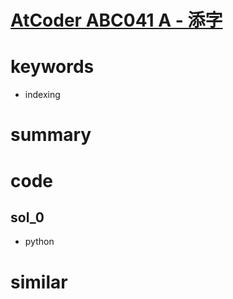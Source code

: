 # [AtCoder ABC041 A - 添字](https://atcoder.jp/contests/abc041/tasks/abc041_a)


# keywords 
- indexing 

# summary 


# code 
## sol_0
- python 


# similar 
